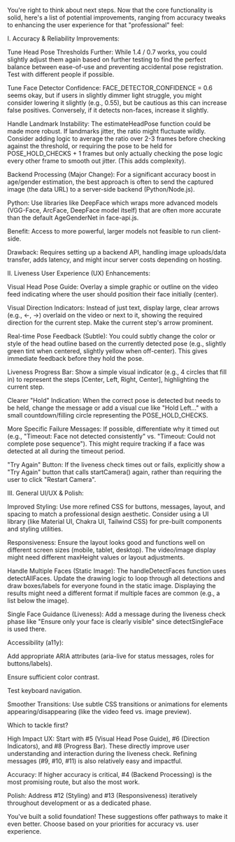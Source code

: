 You're right to think about next steps. Now that the core functionality is solid, here's a list of potential improvements, ranging from accuracy tweaks to enhancing the user experience for that "professional" feel:

I. Accuracy & Reliability Improvements:

Tune Head Pose Thresholds Further: While 1.4 / 0.7 works, you could slightly adjust them again based on further testing to find the perfect balance between ease-of-use and preventing accidental pose registration. Test with different people if possible.

Tune Face Detector Confidence: FACE_DETECTOR_CONFIDENCE = 0.6 seems okay, but if users in slightly dimmer light struggle, you might consider lowering it slightly (e.g., 0.55), but be cautious as this can increase false positives. Conversely, if it detects non-faces, increase it slightly.

Handle Landmark Instability: The estimateHeadPose function could be made more robust. If landmarks jitter, the ratio might fluctuate wildly. Consider adding logic to average the ratio over 2-3 frames before checking against the threshold, or requiring the pose to be held for POSE_HOLD_CHECKS + 1 frames but only actually checking the pose logic every other frame to smooth out jitter. (This adds complexity).

Backend Processing (Major Change): For a significant accuracy boost in age/gender estimation, the best approach is often to send the captured image (the data URL) to a server-side backend (Python/Node.js).

Python: Use libraries like DeepFace which wraps more advanced models (VGG-Face, ArcFace, DeepFace model itself) that are often more accurate than the default AgeGenderNet in face-api.js.

Benefit: Access to more powerful, larger models not feasible to run client-side.

Drawback: Requires setting up a backend API, handling image uploads/data transfer, adds latency, and might incur server costs depending on hosting.

II. Liveness User Experience (UX) Enhancements:

Visual Head Pose Guide: Overlay a simple graphic or outline on the video feed indicating where the user should position their face initially (center).

Visual Direction Indicators: Instead of just text, display large, clear arrows (e.g., ←, →) overlaid on the video or next to it, showing the required direction for the current step. Make the current step's arrow prominent.

Real-time Pose Feedback (Subtle): You could subtly change the color or style of the head outline based on the currently detected pose (e.g., slightly green tint when centered, slightly yellow when off-center). This gives immediate feedback before they hold the pose.

Liveness Progress Bar: Show a simple visual indicator (e.g., 4 circles that fill in) to represent the steps [Center, Left, Right, Center], highlighting the current step.

Clearer "Hold" Indication: When the correct pose is detected but needs to be held, change the message or add a visual cue like "Hold Left..." with a small countdown/filling circle representing the POSE_HOLD_CHECKS.

More Specific Failure Messages: If possible, differentiate why it timed out (e.g., "Timeout: Face not detected consistently" vs. "Timeout: Could not complete pose sequence"). This might require tracking if a face was detected at all during the timeout period.

"Try Again" Button: If the liveness check times out or fails, explicitly show a "Try Again" button that calls startCamera() again, rather than requiring the user to click "Restart Camera".

III. General UI/UX & Polish:

Improved Styling: Use more refined CSS for buttons, messages, layout, and spacing to match a professional design aesthetic. Consider using a UI library (like Material UI, Chakra UI, Tailwind CSS) for pre-built components and styling utilities.

Responsiveness: Ensure the layout looks good and functions well on different screen sizes (mobile, tablet, desktop). The video/image display might need different maxHeight values or layout adjustments.

Handle Multiple Faces (Static Image): The handleDetectFaces function uses detectAllFaces. Update the drawing logic to loop through all detections and draw boxes/labels for everyone found in the static image. Displaying the results might need a different format if multiple faces are common (e.g., a list below the image).

Single Face Guidance (Liveness): Add a message during the liveness check phase like "Ensure only your face is clearly visible" since detectSingleFace is used there.

Accessibility (a11y):

Add appropriate ARIA attributes (aria-live for status messages, roles for buttons/labels).

Ensure sufficient color contrast.

Test keyboard navigation.

Smoother Transitions: Use subtle CSS transitions or animations for elements appearing/disappearing (like the video feed vs. image preview).

Which to tackle first?

High Impact UX: Start with #5 (Visual Head Pose Guide), #6 (Direction Indicators), and #8 (Progress Bar). These directly improve user understanding and interaction during the liveness check. Refining messages (#9, #10, #11) is also relatively easy and impactful.

Accuracy: If higher accuracy is critical, #4 (Backend Processing) is the most promising route, but also the most work.

Polish: Address #12 (Styling) and #13 (Responsiveness) iteratively throughout development or as a dedicated phase.

You've built a solid foundation! These suggestions offer pathways to make it even better. Choose based on your priorities for accuracy vs. user experience.